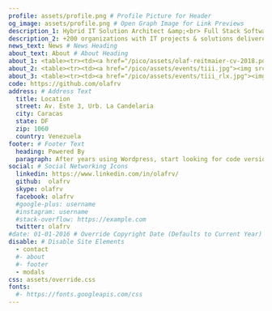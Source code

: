 ```yaml
---
profile: assets/profile.png # Profile Picture for Header
og_image: assets/profile.png # Open Graph Image for Link Previews
description_1: Hybrid IT Solution Architect &amp;<br> Full Stack Software Developer
description_2: +200 organizations with IT projects & solutions delivered over +15 years
news_text: News # News Heading
about_text: About # About Heading
about_1: <table><tr><td><a href="/pico/assets/olaf-reitmaier-cv-2018.pdf"><img src="/pico/assets/cv-thumbnail.png" width="100%"></a></td></tr></table>
about_2: <table><tr><td><a href="/pico/assets/events/tiii.jpg"><img src="/pico/assets/events/tiii.jpg" width="100%"></a></td></tr></table><h5><br><br><b>Chief Solution Architect (CSA)</b> working at <a target="_blank" href="https://www.daycohost.com" class="link-w-s">Daycohost</a>.<br><br>Always improving my <a href="/pico/assets/olaf-reitmaier-cv-2018.pdf" target="_blank" class="link-w-s">curriculum vitae</a> with new experiences.</h5>
about_3: <table><tr><td><a href="/pico/assets/events/tiii_rlx.jpg"><img src="/pico/assets/events/tiii_rlx.jpg" width="100%"></a></td><tr></table><h5><br><br>Passionate about <a target="_blank" href="https://opensource.org" class="link-w-s">open source</a> and hybrid IT solutions.</h5>
code: https://github.com/olafrv
address: # Address Text
  title: Location
  street: Av. Este 3, Urb. La Candelaria
  city: Caracas
  state: DF
  zip: 1060
  country: Venezuela
footer: # Footer Text
  heading: Powered By
  paragraph: After years using Wordpress, start looking for code versioning, finally get into the mud with <a href="http://www.picocms.org">PicoCMS</a> &amp; <a href="http://startbootstrap.com">Freelancer</a>.
social: # Social Networking Icons
  linkedin: https://www.linkedin.com/in/olafrv/
  github:  olafrv
  skype: olafrv
  facebook: olafrv
  #google-plus: username
  #instagram: username
  #stack-overflow: https://example.com
  twitter: olafrv
#date: 01-01-2016 # Override Copyright Date (Defaults to Current Year)
disable: # Disable Site Elements
  - contact
  #- about
  #- footer
  - modals
css: assets/override.css
fonts:
  #- https://fonts.googleapis.com/css
---
```

